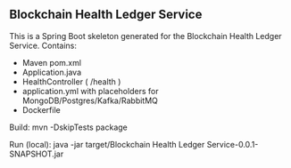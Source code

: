 Blockchain Health Ledger Service
--------------------

This is a Spring Boot skeleton generated for the Blockchain Health Ledger Service.
Contains:
- Maven pom.xml
- Application.java
- HealthController ( /health )
- application.yml with placeholders for MongoDB/Postgres/Kafka/RabbitMQ
- Dockerfile

Build:
  mvn -DskipTests package

Run (local):
  java -jar target/Blockchain Health Ledger Service-0.0.1-SNAPSHOT.jar
